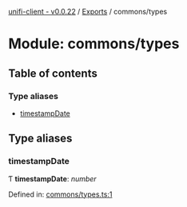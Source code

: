[unifi-client - v0.0.22](../README.md) / [Exports](../modules.md) / commons/types

# Module: commons/types

## Table of contents

### Type aliases

- [timestampDate](commons_types.md#timestampdate)

## Type aliases

### timestampDate

Ƭ **timestampDate**: *number*

Defined in: [commons/types.ts:1](https://github.com/thib3113/unifi-client/blob/6f710a8/src/commons/types.ts#L1)
